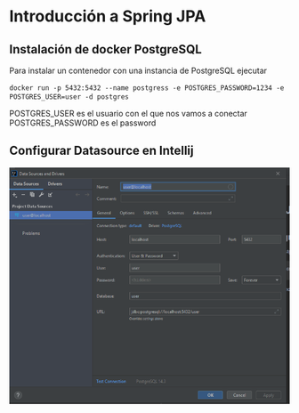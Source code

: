 # Introducción a Spring JPA

## Instalación de docker PostgreSQL

Para instalar un contenedor con una instancia de PostgreSQL ejecutar
```
docker run -p 5432:5432 --name postgress -e POSTGRES_PASSWORD=1234 -e POSTGRES_USER=user -d postgres
```
POSTGRES_USER es el usuario con el que nos vamos a conectar
POSTGRES_PASSWORD es el password

## Configurar Datasource en Intellij
![Intellij datasource](images/img.png)